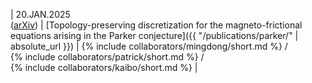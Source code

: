| 20.JAN.2025 <br> ([arXiv](https://doi.org/10.48550/arXiv.2501.11654)) | [Topology-preserving discretization for the magneto-frictional equations arising in the Parker conjecture]({{ "/publications/parker/" | absolute_url }}) | {% include collaborators/mingdong/short.md %} / <br> {% include collaborators/patrick/short.md %} / <br> {% include collaborators/kaibo/short.md %} |